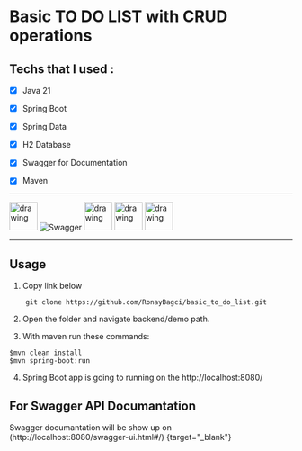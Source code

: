 # Basic TO DO LIST with CRUD operations


## Techs that I used :

- [x] Java 21
- [x] Spring Boot
- [x] Spring Data
- [x] H2 Database
- [x] Swagger for Documentation 
- [x] Maven


---

<img src="https://user-images.githubusercontent.com/25181517/117201156-9a724800-adec-11eb-9a9d-3cd0f67da4bc.png" alt="drawing" width="50"/> ![Swagger](https://img.shields.io/badge/-Swagger-%23Clojure?style=for-the-badge&logo=swagger&logoColor=white) 
<img src="https://user-images.githubusercontent.com/25181517/183891303-41f257f8-6b3d-487c-aa56-c497b880d0fb.png" alt="drawing" width=50>
<img src="https://user-images.githubusercontent.com/25181517/117207242-07d5a700-adf4-11eb-975e-be04e62b984b.png" alt="drawing" width=50>
<img src="https://user-images.githubusercontent.com/25181517/183894676-137319b5-1364-4b6a-ba4f-e9fc94ddc4aa.png" alt="drawing" width=50>

---    

## Usage
1. Copy link below
``` git
    git clone https://github.com/RonayBagci/basic_to_do_list.git
```

2. Open the folder and navigate backend/demo path. 

3. With maven run these commands:
```git
$mvn clean install
$mvn spring-boot:run
```
4. Spring Boot app is going to running on the http://localhost:8080/ 

## For Swagger API Documantation

Swagger documantation will be show up on (http://localhost:8080/swagger-ui.html#/)  {target="_blank"}





